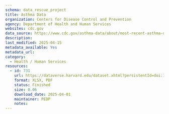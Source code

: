 ```yaml
---
schema: data_rescue_project 
title: Asthma Data
organization: Centers for Disease Control and Prevention
agency: Department of Health and Human Services
websites: cdc.gov
data_source: https://www.cdc.gov/asthma-data/about/most-recent-asthma-data.html
description: 
last_modified: 2025-04-15
metadata_available: Yes
metadata_url: 
category:
  - Health / Human Services
resources:
  - id: 731
    url: https://dataverse.harvard.edu/dataset.xhtml?persistentId=doi:10.7910/DVN/U7WVNO
    format: XLSX, PDF
    status: Finished
    size: 0.06
    download_date: 2025-04-01
    maintainer: PEDP
    notes: 
---
```

